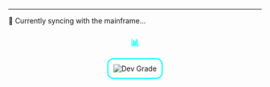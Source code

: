 ---
📡 Currently syncing with the mainframe...
<h3 align="center"><u style="color:#00FFFF;">📊</u></h3>

<p align="center">
  <img 
    src="https://github-readme-stats.vercel.app/api?username=0xKimutai&hide=stars,commits,prs,issues,contribs&hide_title=true&show_icons=false&rank_icon=percentile&hide_border=true&bg_color=0D1117&title_color=00FFFF&text_color=00CED1&icon_color=00FFFF"
    alt="Dev Grade"
    style="border: 2px solid #00FFFF; border-radius: 12px; padding: 10px; background-color: transparent;"
  />
</p>



